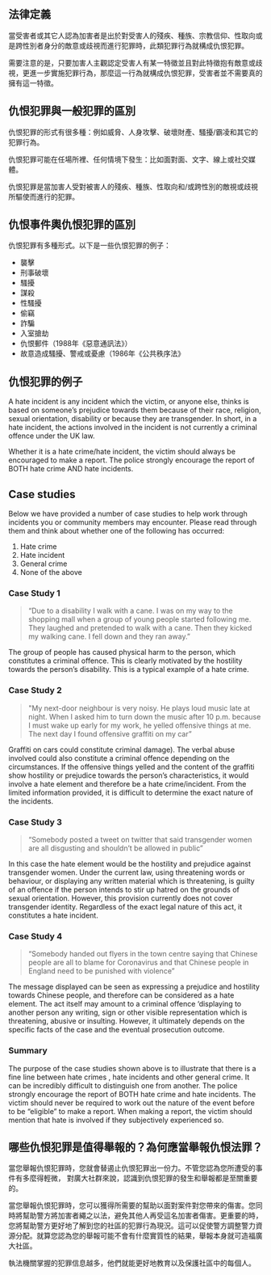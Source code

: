 ## 法律定義

當受害者或其它人認為加害者是出於對受害人的殘疾、種族、宗教信仰、性取向或是跨性別者身分的敵意或歧視而進行犯罪時，此類犯罪行為就構成仇恨犯罪。

需要注意的是，只要加害人主觀認定受害人有某一特徵並且對此特徵抱有敵意或歧視，更進一步實施犯罪行為，那麼這一行為就構成仇恨犯罪，受害者並不需要真的擁有這一特徵。

## 仇恨犯罪與一般犯罪的區別

仇恨犯罪的形式有很多種：例如威脅、人身攻擊、破壞財產、騷擾/霸凌和其它的犯罪行為。

仇恨犯罪可能在任場所裡、任何情境下發生：比如面對面、文字、線上或社交媒體。

仇恨犯罪是當加害人受對被害人的殘疾、種族、性取向和/或跨性別的敵視或歧視所驅使而進行的犯罪。

## 仇恨事件輿仇恨犯罪的區別

仇恨犯罪有多種形式。以下是一些仇恨犯罪的例子：​
- 襲擊
- 刑事破壞
- 騷擾
- 謀殺
- 性騷擾
- 偷竊
- 詐騙
- 入室搶劫
- ​仇恨郵件（1988年《惡意通訊法》）
- ​故意造成騷擾、警戒或憂慮（1986年《公共秩序法》

## 仇恨犯罪的例子

A hate incident is any incident which the victim, or anyone else, thinks is based on someone’s prejudice towards them because of their race, religion, sexual orientation, disability or because they are transgender. In short, in a hate incident, the actions involved in the incident is not currently a criminal offence under the UK law.

Whether it is a hate crime/hate incident, the victim should always be encouraged to make a report. The police strongly encourage the report of BOTH hate crime AND hate incidents.


## Case studies
Below we have provided a number of case studies to help work through incidents you or community members may encounter. Please read through them and think about whether one of the following has occurred:

1. Hate crime
2. Hate incident
3. General crime
4. None of the above

### Case Study 1

>  “Due to a disability I walk with a cane. I was on my way to the shopping mall when a group of young people started following me. They laughed and pretended to walk with a cane. Then they kicked my walking cane. I fell down and they ran away.”

The group of people has caused physical harm to the person, which constitutes a criminal offence. This is clearly motivated by the hostility towards the person’s disability. This is a typical example of a hate crime.

### Case Study 2

> "My next-door neighbour is very noisy. He plays loud music late at night. When I asked him to turn down the music after 10 p.m. because I must wake up early for my work, he yelled offensive things at me. The next day I found offensive graffiti on my car”

Graffiti on cars could constitute criminal damage). The verbal abuse involved could also constitute a criminal offence depending on the circumstances. If the offensive things yelled and the content of the graffiti show hostility or prejudice towards the person’s characteristics, it would involve a hate element and therefore be a hate crime/incident. From the limited information provided, it is difficult to determine the exact nature of the incidents.

### Case Study 3

>  “Somebody posted a tweet on twitter that said transgender women are all disgusting and shouldn’t be allowed in public”

In this case the hate element would be the hostility and prejudice against transgender women.  Under the current law, using threatening words or behaviour, or displaying any written material which is threatening, is guilty of an offence if the person intends  to stir up hatred on the grounds of sexual orientation.  However, this provision currently does not cover transgender identity. Regardless of the exact legal nature of this act, it constitutes a hate incident.

### Case Study 4

> “Somebody handed out flyers in the town centre saying that Chinese people are all to blame for Coronavirus and that Chinese people in England need to be punished with violence”

The message displayed can be seen as expressing a prejudice and hostility towards Chinese people, and therefore can be considered as a hate element. The act itself may amount to a criminal offence ‘displaying to another person any writing, sign or other visible representation which is threatening, abusive or insulting. 	However, it ultimately depends on the specific facts of the case and the eventual prosecution outcome.

### Summary

The purpose of the case studies shown above is to illustrate that there is a fine line between hate crimes , hate incidents and other general crime. It can be incredibly difficult to distinguish one from another. The police strongly encourage the report of BOTH hate crime and hate incidents. The victim should never be required to work out the nature of the event before to be “eligible” to make a report. When making a report, the victim should mention that hate is involved if they subjectively experienced so.

## 哪些仇恨犯罪是值得舉報的？為何應當舉報仇恨法罪？

當您舉報仇恨犯罪時，您就會替遏止仇恨犯罪出一份力。不管您認為您所遭受的事件有多麼得輕微， 對廣大社群來說，認識到仇恨犯罪的發生和舉報都是至關重要的。

​當您舉報仇恨犯罪時，您可以獲得所需要的幫助以面對案件對您帶來的傷害。您同時將幫助警方將加害者繩之以法，避免其他人再受這名加害者傷害。更重要的時，您將幫助警方更好地了解到您的社區的犯罪行為現況。這可以促使警方調整警力資源分配。就算您認為您的舉報可能不會有什麼實質性的結果，舉報本身就可造福廣大社區。

​​執法機關掌握的犯罪信息越多，他們就能更好地教育以及保護社區中的每個人。  　　
